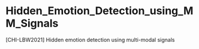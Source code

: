 # Hidden_Emotion_Detection_using_MM_Signals
[CHI-LBW2021] Hidden emotion detection using multi-modal signals
